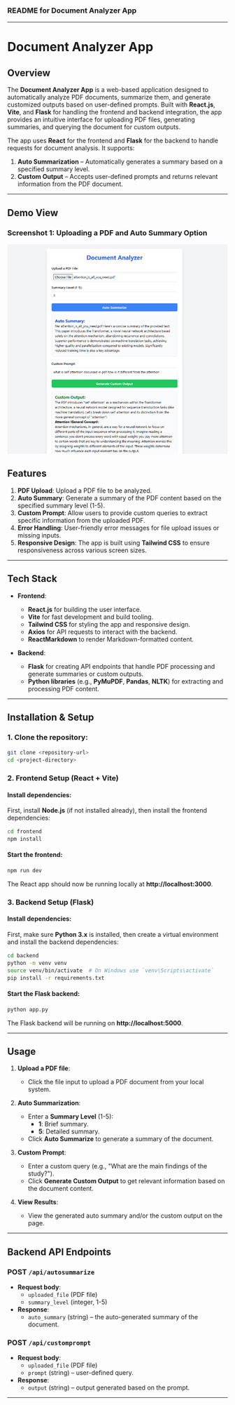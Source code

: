### **README for Document Analyzer App**

---

# **Document Analyzer App**

## **Overview**
The **Document Analyzer App** is a web-based application designed to automatically analyze PDF documents, summarize them, and generate customized outputs based on user-defined prompts. Built with **React.js**, **Vite**, and **Flask** for handling the frontend and backend integration, the app provides an intuitive interface for uploading PDF files, generating summaries, and querying the document for custom outputs.

The app uses **React** for the frontend and **Flask** for the backend to handle requests for document analysis. It supports:
1. **Auto Summarization** – Automatically generates a summary based on a specified summary level.
2. **Custom Output** – Accepts user-defined prompts and returns relevant information from the PDF document.

---

## **Demo View**

### Screenshot 1: Uploading a PDF and Auto Summary Option

![Screenshot 1](./assets/my_chatbot_ui.png)


## **Features**

1. **PDF Upload**: Upload a PDF file to be analyzed.
2. **Auto Summary**: Generate a summary of the PDF content based on the specified summary level (1-5).
3. **Custom Prompt**: Allow users to provide custom queries to extract specific information from the uploaded PDF.
4. **Error Handling**: User-friendly error messages for file upload issues or missing inputs.
5. **Responsive Design**: The app is built using **Tailwind CSS** to ensure responsiveness across various screen sizes.

---

## **Tech Stack**

- **Frontend**:
  - **React.js** for building the user interface.
  - **Vite** for fast development and build tooling.
  - **Tailwind CSS** for styling the app and responsive design.
  - **Axios** for API requests to interact with the backend.
  - **ReactMarkdown** to render Markdown-formatted content.

- **Backend**:
  - **Flask** for creating API endpoints that handle PDF processing and generate summaries or custom outputs.
  - **Python libraries** (e.g., **PyMuPDF**, **Pandas**, **NLTK**) for extracting and processing PDF content.

---

## **Installation & Setup**

### **1. Clone the repository:**

```bash
git clone <repository-url>
cd <project-directory>
```

### **2. Frontend Setup (React + Vite)**

#### Install dependencies:
First, install **Node.js** (if not installed already), then install the frontend dependencies:

```bash
cd frontend
npm install
```

#### Start the frontend:
```bash
npm run dev
```

The React app should now be running locally at **http://localhost:3000**.

### **3. Backend Setup (Flask)**

#### Install dependencies:
First, make sure **Python 3.x** is installed, then create a virtual environment and install the backend dependencies:

```bash
cd backend
python -m venv venv
source venv/bin/activate  # On Windows use `venv\Scripts\activate`
pip install -r requirements.txt
```

#### Start the Flask backend:
```bash
python app.py
```

The Flask backend will be running on **http://localhost:5000**.

---

## **Usage**

1. **Upload a PDF file**: 
    - Click the file input to upload a PDF document from your local system.

2. **Auto Summarization**:
    - Enter a **Summary Level** (1-5):
      - **1**: Brief summary.
      - **5**: Detailed summary.
    - Click **Auto Summarize** to generate a summary of the document.

3. **Custom Prompt**:
    - Enter a custom query (e.g., "What are the main findings of the study?").
    - Click **Generate Custom Output** to get relevant information based on the document content.

4. **View Results**: 
    - View the generated auto summary and/or the custom output on the page.

---


## **Backend API Endpoints**

### **POST** `/api/autosummarize`
- **Request body**:
    - `uploaded_file` (PDF file)
    - `summary_level` (integer, 1-5)
- **Response**:
    - `auto_summary` (string) – the auto-generated summary of the document.

### **POST** `/api/customprompt`
- **Request body**:
    - `uploaded_file` (PDF file)
    - `prompt` (string) – user-defined query.
- **Response**:
    - `output` (string) – output generated based on the prompt.

---
